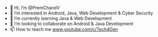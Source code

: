 - 👋 Hi, I’m @PremChandV
- 👀 I’m interested in Android, Java, Web Development & Cyber Security
- 🌱 I’m currently learning Java & Web Development
- 💞️ I’m looking to collaborate on Android & Java Development
- 📫 How to reach me www.youtube.com/c/Tech4Gen

<!---
PremChandV/PremChandV is a ✨ special ✨ repository because its `README.md` (this file) appears on your GitHub profile.
You can click the Preview link to take a look at your changes.
--->
